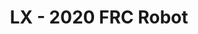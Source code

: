 ---
title: LX - 2020 FRC Robot 
description: Served on the CAD subteam, focusing on the design and development of the elevator mechanism.
publishDate: 'Apr 15 2020'
isFeatured: true
image:
  src: '/keiko-iso.jpg'
  alt: 'Keiko FRC 2025 robot ISO view'
seo:
  image:
    src: '/keiko-iso.jpg'
    alt: 'Keiko FRC 2025 elevator preview'
---